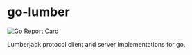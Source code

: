 # go-lumber

[![Go Report
Card](https://goreportcard.com/badge/github.com/elastic/go-lumber)](https://goreportcard.com/report/github.com/elastic/go-lumber)

Lumberjack protocol client and server implementations for go.
